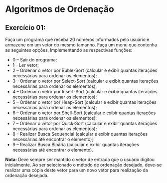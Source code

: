 # Algoritmos de Ordenação

## Exercício 01:

Faça um programa que receba 20 números informados pelo usuário e armazene em um vetor do mesmo tamanho. Faça um menu que contenha as seguintes opções, implementando as respectivas funções:

- 0 – Sair do programa; 
- 1 – Ler vetor;
- 2 – Ordenar o vetor por Buble-Sort (calcular e exibir quantas iterações necessárias para ordenar os elementos);
- 3 – Ordenar o vetor por Select-Sort (calcular e exibir quantas iterações necessárias para ordenar os elementos);
- 4 – Ordenar o vetor por Insert-Sort (calcular e exibir quantas iterações necessárias para ordenar os elementos);
- 5 – Ordenar o vetor por Heap-Sort (calcular e exibir quantas iterações necessárias para ordenar os elementos);
- 6 – Ordenar o vetor por Shell-Sort (calcular e exibir quantas iterações necessárias para ordenar os elementos);
- 7 – Ordenar o vetor por Quick-Sort (calcular e exibir quantas iterações necessárias para ordenar os elementos);
- 8 – Realizar Busca Sequencial (calcular e exibir quantas iterações necessárias até encontrar o elemento);
- 9 – Realizar Busca Binária (calcular e exibir quantas iterações necessárias até
  encontrar o elemento).

**Nota:** Deve sempre ser mantido o vetor de entrada que o usuário digitou inicialmente. Ao ser selecionado o método de ordenação desejado, deve-se realizar uma cópia deste vetor para um novo vetor para realização da ordenação desejada.
